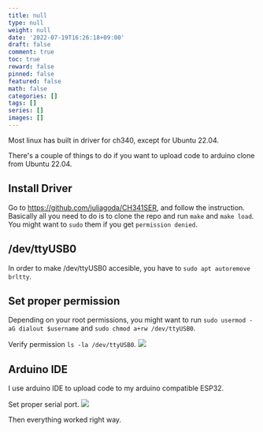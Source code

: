 ```yaml
---
title: null
type: null
weight: null
date: '2022-07-19T16:26:18+09:00'
draft: false
comment: true
toc: true
reward: false
pinned: false
featured: false
math: false
categories: []
tags: []
series: []
images: []
---
```

Most linux has built in driver for ch340, except for Ubuntu 22.04.

There's a couple of things to do if you want to upload code to arduino clone from Ubuntu 22.04.

## Install Driver

Go to https://github.com/juliagoda/CH341SER, and follow the instruction. Basically all you need to do is to clone the repo and run `make` and `make load`.  You might want to `sudo` them if you get `permission denied`.

## /dev/ttyUSB0
In order to make /dev/ttyUSB0 accesible, you have to `sudo apt autoremove brltty`. 

## Set proper permission
Depending on your root permissions, you might want to run `sudo usermod -aG dialout $username` and `sudo chmod a+rw /dev/ttyUSB0`.  

Verify permission `ls -la /dev/ttyUSB0`.
![](/uploads/2022-07-19-16:33:46.png)

## Arduino IDE
I use arduino IDE to upload code to my arduino compatible ESP32.  

Set proper serial port.
![](/uploads/2022-07-19-16:34:48.png)

Then everything worked right way.